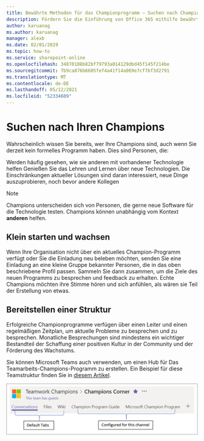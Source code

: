 ```yaml
---
title: Bewährte Methoden für das Championprogramm – Suchen nach Champions
description: Fördern Sie die Einführung von Office 365 mithilfe bewährter Methoden des Championprogramms.
author: karuanag
ms.author: karuanag
manager: alexb
ms.date: 02/01/2019
ms.topic: how-to
ms.service: sharepoint-online
ms.openlocfilehash: 34870108b82bf79793a014129dbd45f145f214be
ms.sourcegitcommit: fb9ca876b6605fef4a41f14a069e7cf7bf3d2791
ms.translationtype: MT
ms.contentlocale: de-DE
ms.lasthandoff: 05/12/2021
ms.locfileid: "52334609"
---
```

# <a name="finding-your-champions"></a>Suchen nach Ihren Champions 

Wahrscheinlich wissen Sie bereits, wer Ihre Champions sind, auch wenn Sie derzeit kein formelles Programm haben.  Dies sind Personen, die:

Werden häufig gesehen, wie sie anderen mit vorhandener Technologie helfen Genießen Sie das Lehren und Lernen über neue Technologien. Die Einschränkungen aktueller Lösungen sind daran interessiert, neue Dinge auszuprobieren, noch bevor andere Kollegen

> [!NOTE]
> Champions unterscheiden sich von Personen, die gerne neue Software für die Technologie testen. Champions können unabhängig vom Kontext **anderen** helfen. 

## <a name="start-small-and-grow"></a>Klein starten und wachsen

Wenn Ihre Organisation nicht über ein aktuelles Champion-Programm verfügt oder Sie die Einladung neu beleben möchten, senden Sie eine Einladung an eine kleine Gruppe bekannter Personen, die in das oben beschriebene Profil passen.  Sammeln Sie dann zusammen, um die Ziele des neuen Programms zu besprechen und feedback zu erhalten. Echte Champions möchten ihre Stimme hören und sich anfühlen, als wären sie Teil der Erstellung von etwas.  

## <a name="provide-structure"></a>Bereitstellen einer Struktur

Erfolgreiche Championprogramme verfügen über einen Leiter und einen regelmäßigen Zeitplan, um aktuelle Probleme zu besprechen und zu besprechen.  Monatliche Besprechungen sind mindestens ein wichtiger Bestandteil der Schaffung einer positiven Kultur in der Community und der Förderung des Wachstums.  

Sie können Microsoft Teams auch verwenden, um einen Hub für Das Teamarbeits-Champions-Programm zu erstellen.  Ein Beispiel für diese Teamstruktur finden Sie in [diesem Artikel](/MicrosoftTeams/teams-adoption-your-first-teams).

![Teamregisterkarten des Teamteams für die Teamarbeit](media/teams-adoption-tab-example.png)